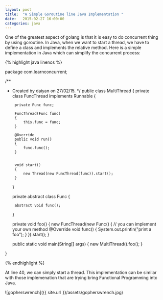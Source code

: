 ```yaml
---
layout: post
title:  "A Simple Goroutine line Java Implementation "
date:   2015-02-27 16:00:00
categories: java
---
```


One of the greatest aspect of golang is that it is easy to do concurrent thing by using goroutine. In Java, when we want to start a thread, we have to define a class and implements the relative method. Here is a simple implementation in Java which can simplify the concurrent process:

{% highlight java linenos %}


package com.learnconcurrent;

/**
 * Created by daiyan on 27/02/15.
 */
public class MultiThread
{
    private class FuncThread implements Runnable
    {

        private Func func;

        FuncThread(Func func)
        {
            this.func = func;
        }

        @Override
        public void run()
        {
            func.func();
        }


        void start()
        {
            new Thread(new FuncThread(func)).start();
        }

    }

    private abstract class Func
    {

        abstract void func();
    }

    private void foo()
    {
        new FuncThread(new Func()
        {
        	// you can implement your own method
            @Override
            void func()
            {
                System.out.println("print a foo");
            }
        }).start();
    }

    public static void main(String[] args)
    {
        new MultiThread().foo();
    }

}



{% endhighlight %}


At line 40, we can simply start a thread. This implementation can be similar with those implemenation that are trying bring Functional Programming into Java.


![gopherswrench]({{ site.url }}/assets/gopherswrench.jpg)


